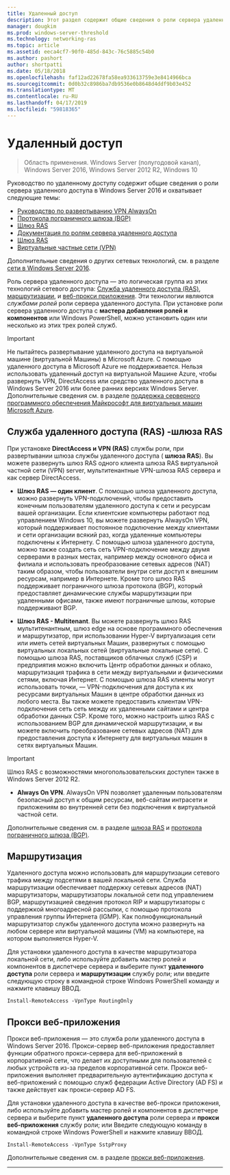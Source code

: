 ```yaml
---
title: Удаленный доступ
description: Этот раздел содержит общие сведения о роли сервера удаленного доступа в Windows Server 2016.
manager: dougkim
ms.prod: windows-server-threshold
ms.technology: networking-ras
ms.topic: article
ms.assetid: eeca4cf7-90f0-485d-843c-76c5885c54b0
ms.author: pashort
author: shortpatti
ms.date: 05/18/2018
ms.openlocfilehash: faf12ad22678fa58ea933613759e3e8414966bca
ms.sourcegitcommit: 0d0b32c8986ba7db9536e0b8648d4ddf9b03e452
ms.translationtype: MT
ms.contentlocale: ru-RU
ms.lasthandoff: 04/17/2019
ms.locfileid: "59818365"
---
```

# <a name="remote-access"></a>Удаленный доступ

>Область применения. Windows Server (полугодовой канал), Windows Server 2016, Windows Server 2012 R2, Windows 10

Руководство по удаленному доступу содержит общие сведения о роли сервера удаленного доступа в Windows Server 2016 и охватывает следующие темы:

- [Руководство по развертыванию VPN AlwaysOn](vpn/always-on-vpn/deploy/always-on-vpn-deploy.md)
- [Протокола пограничного шлюза &#40;BGP&#41;](bgp/Border-Gateway-Protocol-BGP.md)
- [Шлюз RAS](ras-gateway/RAS-Gateway.md) 
- [Документация по ролям сервера удаленного доступа](ras/Remote-Access-Server-Role-Documentation.md)
- [Шлюз RAS](../../networking/sdn/technologies/network-function-virtualization/RAS-Gateway-for-SDN.md)
- [Виртуальные частные сети (VPN)](vpn/vpn-top.md)
 
Дополнительные сведения о других сетевых технологий, см. в разделе [сети в Windows Server 2016](https://docs.microsoft.com/windows-server/networking/networking).

Роль сервера удаленного доступа — это логическая группа из этих технологий сетевого доступа: [Служба удаленного доступа (RAS)](#bkmk_da), [маршрутизации](#bkmk_rras), и [веб-прокси приложения](#bkmk_proxy). Эти технологии являются *службами ролей* роли сервера удаленного доступа. При установке роли сервера удаленного доступа с **мастера добавления ролей и компонентов** или Windows PowerShell, можно установить один или несколько из этих трех ролей служб.

>[!IMPORTANT]
>Не пытайтесь развертывание удаленного доступа на виртуальной машине \(виртуальной Машины\) в Microsoft Azure. С помощью удаленного доступа в Microsoft Azure не поддерживается. Нельзя использовать удаленный доступ на виртуальной Машине Azure, чтобы развернуть VPN, DirectAccess или средство удаленного доступа в Windows Server 2016 или более ранних версиях Windows Server. Дополнительные сведения см. в разделе [поддержка серверного программного обеспечения Майкрософт для виртуальных машин Microsoft Azure](https://support.microsoft.com/help/2721672/microsoft-server-software-support-for-microsoft-azure-virtual-machines).

## <a name="bkmk_da"></a>Служба удаленного доступа \(RAS\) -шлюза RAS

При установке **DirectAccess и VPN (RAS)** службы роли, при развертывании шлюза службы удаленного доступа \( **шлюза RAS**\). Вы можете развернуть шлюз RAS одного клиента шлюза RAS виртуальной частной сети \(VPN\) server, мультитенантные VPN-шлюза RAS сервера и как сервер DirectAccess.

- **Шлюз RAS — один клиент**. С помощью шлюза удаленного доступа, можно развернуть VPN-подключений, чтобы предоставить конечным пользователям удаленного доступа к сети и ресурсам вашей организации. Если клиентские компьютеры работают под управлением Windows 10, вы можете развернуть AlwaysOn VPN, который поддерживает постоянное подключение между клиентами и сети организации всякий раз, когда удаленные компьютеры подключены к Интернету. С помощью шлюза удаленного доступа, можно также создать сеть сеть VPN-подключение между двумя серверами в разных местах, например между основного офиса и филиала и использовать преобразование сетевых адресов \(NAT\) таким образом, чтобы пользователи внутри сети доступ к внешним ресурсам, например в Интернете. Кроме того шлюз RAS поддерживает пограничного шлюза протокола (BGP), который предоставляет динамические службы маршрутизации при удаленными офисами, также имеют пограничные шлюзы, которые поддерживают BGP.

- **Шлюз RAS - Multitenant**. Вы можете развернуть шлюз RAS мультитенантным, шлюз edge на основе программного обеспечения и маршрутизатор, при использовании Hyper\-V виртуализация сети или иметь сетей виртуальных Машин, развернутых с помощью виртуальных локальных сетей \(виртуальные локальные сети\). С помощью шлюза RAS, поставщиков облачных служб \(CSP\) и предприятия можно включить Центр обработки данных и облако, маршрутизация трафика в сети между виртуальными и физическими сетями, включая Интернет. С помощью шлюза RAS клиенты могут использовать точки, — VPN-подключения для доступа к их ресурсами виртуальных Машин в центре обработки данных из любого места. Вы также можете предоставить клиентам VPN-подключения сеть сеть между их удаленными сайтами и центра обработки данных CSP. Кроме того, можно настроить шлюз RAS с использованием BGP для динамической маршрутизации, и вы можете включить преобразование сетевых адресов \(NAT\) для предоставления доступа к Интернету для виртуальных машин в сетях виртуальных Машин.

>[!IMPORTANT]
> Шлюз RAS с возможностями многопользовательских доступен также в Windows Server 2012 R2.

- **Always On VPN**. AlwaysOn VPN позволяет удаленным пользователям безопасный доступ к общим ресурсам, веб-сайтам интрасети и приложениям во внутренней сети без подключения к виртуальной частной сети. 

Дополнительные сведения см. в разделе [шлюза RAS](ras-gateway/RAS-Gateway.md) и [протокола пограничного шлюза (BGP)](bgp/Border-Gateway-Protocol-BGP.md).

## <a name="bkmk_rras"></a>Маршрутизация

Удаленного доступа можно использовать для маршрутизации сетевого трафика между подсетями в вашей локальной сети. Служба маршрутизации обеспечивает поддержку сетевых адресов (NAT) маршрутизаторы, маршрутизаторы локальной сети под управлением BGP, маршрутизацией сведения протокол RIP и маршрутизаторы с поддержкой многоадресной рассылки, с помощью протокола управления группы Интернета (IGMP). Как полнофункциональный маршрутизатор службы удаленного доступа можно развернуть на любом сервере или виртуальной машины (VM) на компьютере, на котором выполняется Hyper-V.

Для установки удаленного доступа в качестве маршрутизатора локальной сети, либо используйте добавить мастер ролей и компонентов в диспетчере сервера и выберите пункт **удаленного доступа** роли сервера и **маршрутизации** службу роли; или введите следующую строку в командной строке Windows PowerShell команду и нажмите клавишу ВВОД.

```  
Install-RemoteAccess -VpnType RoutingOnly
```  

## <a name="bkmk_proxy"></a>Прокси веб-приложения

Прокси веб-приложения — это служба роли удаленного доступа в Windows Server 2016. Прокси-сервер веб-приложения предоставляет функции обратного прокси-сервера для веб-приложений в корпоративной сети, что делает их доступными для пользователей с любых устройств из-за пределов корпоративной сети. Прокси веб-приложения выполняет предварительную аутентификацию доступа к веб-приложений с помощью служб федерации Active Directory (AD FS) и также действует как прокси-сервер AD FS.

Для установки удаленного доступа в качестве веб-прокси приложения, либо используйте добавить мастер ролей и компонентов в диспетчере сервера и выберите пункт **удаленного доступа** роли сервера и **прокси веб-приложения** службу роли; или Введите следующую команду в командной строке Windows PowerShell и нажмите клавишу ВВОД.  

```  
Install-RemoteAccess -VpnType SstpProxy  
```  

Дополнительные сведения см. в разделе [прокси веб-приложения](https://technet.microsoft.com/windows-server-docs/identity/web-application-proxy/web-application-proxy-windows-server).


---